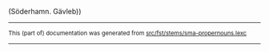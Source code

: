 

(Söderhamn. Gävleb))

* * *

<small>This (part of) documentation was generated from [src/fst/stems/sma-propernouns.lexc](https://github.com/snomos/lang-sma-festschrift/blob/main/src/fst/stems/sma-propernouns.lexc)</small>

---

